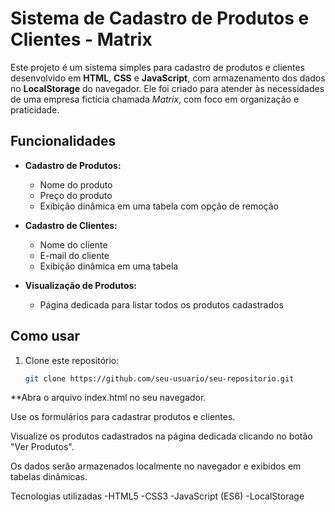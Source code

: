 # Sistema de Cadastro de Produtos e Clientes - Matrix  

Este projeto é um sistema simples para cadastro de produtos e clientes desenvolvido em **HTML**, **CSS** e **JavaScript**, com armazenamento dos dados no **LocalStorage** do navegador. Ele foi criado para atender às necessidades de uma empresa fictícia chamada *Matrix*, com foco em organização e praticidade.  

## Funcionalidades  

- **Cadastro de Produtos:**  
  - Nome do produto  
  - Preço do produto  
  - Exibição dinâmica em uma tabela com opção de remoção  

- **Cadastro de Clientes:**  
  - Nome do cliente  
  - E-mail do cliente  
  - Exibição dinâmica em uma tabela  

- **Visualização de Produtos:**  
  - Página dedicada para listar todos os produtos cadastrados  

## Como usar  

1. Clone este repositório:  
   ```bash  
   git clone https://github.com/seu-usuario/seu-repositorio.git  

**Abra o arquivo index.html no seu navegador.

Use os formulários para cadastrar produtos e clientes.

Visualize os produtos cadastrados na página dedicada clicando no botão "Ver Produtos".

Os dados serão armazenados localmente no navegador e exibidos em tabelas dinâmicas.

Tecnologias utilizadas
-HTML5
-CSS3
-JavaScript (ES6)
-LocalStorage

